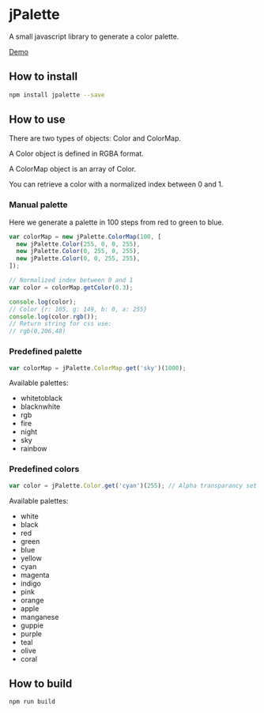 # jPalette

A small javascript library to generate a color palette.

[Demo](https://jsrdescamps.github.io/jpalette/)

## How to install

```bash
npm install jpalette --save
```

## How to use

There are two types of objects: Color and ColorMap.

A Color object is defined in RGBA format.

A ColorMap object is an array of Color.

You can retrieve a color with a normalized index between 0 and 1.

### Manual palette

Here we generate a palette in 100 steps from red to green to blue.

```javascript
var colorMap = new jPalette.ColorMap(100, [
  new jPalette.Color(255, 0, 0, 255),
  new jPalette.Color(0, 255, 0, 255),
  new jPalette.Color(0, 0, 255, 255),
]);

// Normalized index between 0 and 1
var color = colorMap.getColor(0.3);

console.log(color);
// Color {r: 105, g: 149, b: 0, a: 255}
console.log(color.rgb());
// Return string for css use:
// rgb(0,206,48)

```

### Predefined palette

```javascript
var colorMap = jPalette.ColorMap.get('sky')(1000);
```

Available palettes:

* whitetoblack
* blacknwhite
* rgb
* fire
* night
* sky
* rainbow

### Predefined colors

```javascript
var color = jPalette.Color.get('cyan')(255); // Alpha transparancy set to 255
```

Available palettes:

* white
* black
* red
* green
* blue
* yellow
* cyan
* magenta
* indigo
* pink
* orange
* apple
* manganese
* guppie
* purple
* teal
* olive
* coral

## How to build

```bash
npm run build
```